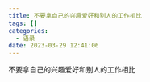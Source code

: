 ```yaml
---
title: 不要拿自己的兴趣爱好和别人的工作相比
tags: []
categories:
  - 语录
date: 2023-03-29 12:41:06
---
```


不要拿自己的兴趣爱好和别人的工作相比

